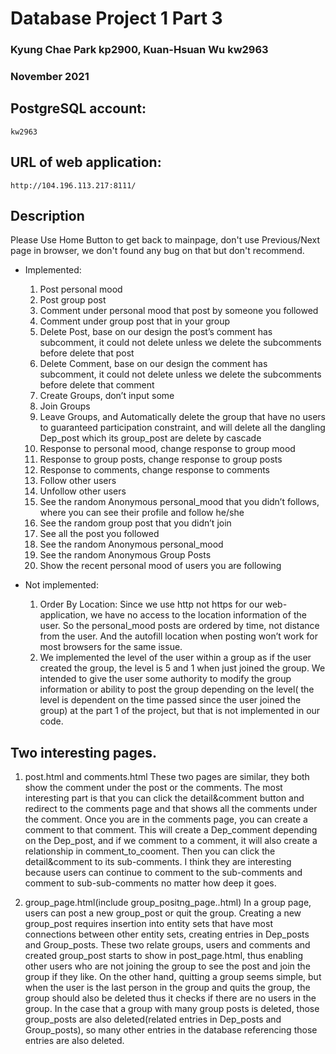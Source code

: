 # Database Project 1 Part 3
### Kyung Chae Park kp2900, Kuan-Hsuan Wu kw2963  
### November 2021  
  

## PostgreSQL  account:
    kw2963

## URL of web application:
    http://104.196.113.217:8111/

## Description
Please Use Home Button to get back to mainpage, don't use Previous/Next page in browser, we don't found any bug on that but don't recommend.
- Implemented:
  1. Post personal mood
  2. Post group post
  3. Comment under personal mood that post by someone you followed
  4. Comment under group post that in your group
  5. Delete Post, base on our design the post’s comment has subcomment, it could not delete unless we delete the subcomments before delete that post
  6. Delete Comment, base on our design the comment has subcomment, it could not delete unless we delete the subcomments before delete that comment
  7. Create Groups, don’t input some 
  8. Join Groups
  9. Leave Groups, and Automatically delete the group that have no users to guaranteed participation constraint, and will delete all the dangling Dep_post which its group_post are delete by cascade
  10. Response to personal mood, change response to group mood
  11. Response to group posts, change response to group posts
  12. Response to comments, change response to comments
  13. Follow other users
  14. Unfollow other users
  15. See the random Anonymous personal_mood that you didn’t follows, where you can see their profile and follow he/she
  16. See the random group post that you didn’t join
  17. See all the post you followed
  18. See the random Anonymous personal_mood
  19. See the random Anonymous Group Posts
  20. Show the recent personal mood of users you are following

- Not implemented:
  1. Order By Location: Since we use http not https for our web-application, we have no access to the location information of the user. So the personal_mood posts are ordered by time, not distance from the user. And the autofill location when posting won’t work for most browsers for the same issue.
  2. We implemented the level of the user within a group as if the user created the group, the level is 5 and 1 when just joined the group.  We intended to give the user some authority to modify the group information or ability to post the group depending on the level( the level is dependent on the time passed since the user joined the group) at the part 1 of the project, but that is not implemented in our code. 

## Two interesting pages.
1. post.html and comments.html
These two pages are similar, they both show the comment under the post or the comments. The most interesting part is that you can click the detail&comment button and redirect to the comments page and that shows all the comments under the comment. Once you are in the comments page, you can create a comment to that comment. This will create a Dep_comment depending on the Dep_post, and if we comment to a comment, it will also create a relationship in comment_to_cooment. Then you can click the detail&comment to its sub-comments. I think they are interesting because users can continue to comment to the sub-comments and comment to sub-sub-comments no matter how deep it goes.


2. group_page.html(include group_positng_page..html)
In a group page, users can post a new group_post or quit the group. Creating a new group_post requires insertion into entity sets that have most connections between other entity sets, creating entries in Dep_posts and Group_posts. These two relate groups, users and comments and created group_post starts to show in post_page.html, thus enabling other users who are not joining the group to see the post and join the group if they like. On the other hand, quitting a group seems simple, but when the user is the last person in the group and quits the group, the group should also be deleted thus it checks if there are no users in the group. In the case that a group with many group posts is deleted, those group_posts are also deleted(related entries in Dep_posts and Group_posts), so many other entries in the database referencing those entries are also deleted. 
